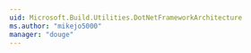 ```yaml
---
uid: Microsoft.Build.Utilities.DotNetFrameworkArchitecture
ms.author: "mikejo5000"
manager: "douge"
---
```

